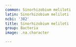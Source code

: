 ```yaml
---
common: Sinorhizobium meliloti
latin: Sinorhizobium meliloti
ncbi: '382'
title: Sinorhizobium meliloti
group: Bacteria
image: .na.character

---
```

